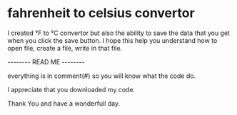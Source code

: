 # fahrenheit to celsius convertor
I created °F to °C convertor but also the ability to save the data that you get when you click the save button. I hope this help you understand how to open file, create a file, write in that file.</br>

-------- READ ME --------</br>

everything is in comment(#) so you will know what the code do.</br>

I appreciate that you downloaded my code.</br>

Thank You and have a wonderfull day.
